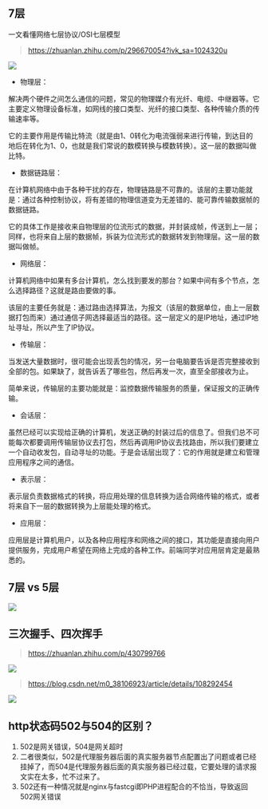 ## 7层
一文看懂网络七层协议/OSI七层模型
> https://zhuanlan.zhihu.com/p/296670054?ivk_sa=1024320u

![](https://pic2.zhimg.com/80/v2-1dd6e1ed2f348db47ce0cde38d545ae9_1440w.webp)

- 物理层：

解决两个硬件之间怎么通信的问题，常见的物理媒介有光纤、电缆、中继器等。它主要定义物理设备标准，如网线的接口类型、光纤的接口类型、各种传输介质的传输速率等。

它的主要作用是传输比特流（就是由1、0转化为电流强弱来进行传输，到达目的地后在转化为1、0，也就是我们常说的数模转换与模数转换）。这一层的数据叫做比特。

- 数据链路层：

在计算机网络中由于各种干扰的存在，物理链路是不可靠的。该层的主要功能就是：通过各种控制协议，将有差错的物理信道变为无差错的、能可靠传输数据帧的数据链路。

它的具体工作是接收来自物理层的位流形式的数据，并封装成帧，传送到上一层；同样，也将来自上层的数据帧，拆装为位流形式的数据转发到物理层。这一层的数据叫做帧。

- 网络层：

计算机网络中如果有多台计算机，怎么找到要发的那台？如果中间有多个节点，怎么选择路径？这就是路由要做的事。

该层的主要任务就是：通过路由选择算法，为报文（该层的数据单位，由上一层数据打包而来）通过通信子网选择最适当的路径。这一层定义的是IP地址，通过IP地址寻址，所以产生了IP协议。

- 传输层：

当发送大量数据时，很可能会出现丢包的情况，另一台电脑要告诉是否完整接收到全部的包。如果缺了，就告诉丢了哪些包，然后再发一次，直至全部接收为止。

简单来说，传输层的主要功能就是：监控数据传输服务的质量，保证报文的正确传输。

- 会话层：

虽然已经可以实现给正确的计算机，发送正确的封装过后的信息了。但我们总不可能每次都要调用传输层协议去打包，然后再调用IP协议去找路由，所以我们要建立一个自动收发包，自动寻址的功能。于是会话层出现了：它的作用就是建立和管理应用程序之间的通信。

- 表示层：

表示层负责数据格式的转换，将应用处理的信息转换为适合网络传输的格式，或者将来自下一层的数据转换为上层能处理的格式。

- 应用层：

应用层是计算机用户，以及各种应用程序和网络之间的接口，其功能是直接向用户提供服务，完成用户希望在网络上完成的各种工作。前端同学对应用层肯定是最熟悉的。

## 7层 vs 5层
![](https://pic3.zhimg.com/80/v2-1578921092d775e024345fa8a531a85e_1440w.webp)

## 三次握手、四次挥手

> https://zhuanlan.zhihu.com/p/430799766

![](https://pic1.zhimg.com/80/v2-c261e806e822ccdf18c066bb9265c280_1440w.webp)

> https://blog.csdn.net/m0_38106923/article/details/108292454

![](https://img-blog.csdnimg.cn/20200829121601962.png)


## http状态码502与504的区别？
1. 502是网关错误，504是网关超时
2. 二者很类似，502是代理服务器后面的真实服务器节点配置出了问题或者已经挂掉了，而504是代理服务器后面的真实服务器已经过载，它要处理的请求报文实在太多，忙不过来了。
3. 502还有一种情况就是nginx与fastcgi即PHP进程配合的不恰当，导致返回502网关错误